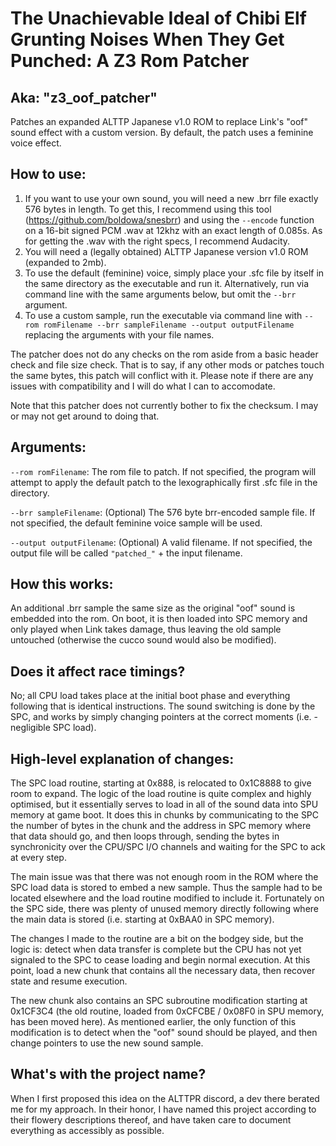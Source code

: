 # The Unachievable Ideal of Chibi Elf Grunting Noises When They Get Punched: A Z3 Rom Patcher
## Aka: "z3_oof_patcher"

Patches an expanded ALTTP Japanese v1.0 ROM to replace Link's "oof" sound effect with a custom version. By default, the patch uses a feminine voice effect.

## How to use:

1. If you want to use your own sound, you will need a new .brr file exactly 576 bytes in length. To get this, I recommend using this tool (https://github.com/boldowa/snesbrr) and using the `--encode` function on a 16-bit signed PCM .wav at 12khz with an exact length of 0.085s. As for getting the .wav with the right specs, I recommend Audacity.
2. You will need a (legally obtained) ALTTP Japanese version v1.0 ROM (expanded to 2mb).
3. To use the default (feminine) voice, simply place your .sfc file by itself in the same directory as the executable and run it. Alternatively, run via command line with the same arguments below, but omit the `--brr` argument.
4. To use a custom sample, run the executable via command line with `--rom romFilename --brr sampleFilename --output outputFilename` replacing the arguments with your file names.

The patcher does not do any checks on the rom aside from a basic header check and file size check. That is to say, if any other mods or patches touch the same bytes, this patch will conflict with it. Please note if there are any issues with compatibility and I will do what I can to accomodate.

Note that this patcher does not currently bother to fix the checksum. I may or may not get around to doing that.

## Arguments:

`--rom romFilename`: The rom file to patch. If not specified, the program will attempt to apply the default patch to the lexographically first .sfc file in the directory.

`--brr sampleFilename`: (Optional) The 576 byte brr-encoded sample file. If not specified, the default feminine voice sample will be used.

`--output outputFilename`: (Optional) A valid filename. If not specified, the output file will be called `"patched_"` + the input filename.

## How this works:

An additional .brr sample the same size as the original "oof" sound is embedded into the rom. On boot, it is then loaded into SPC memory and only played when Link takes damage, thus leaving the old sample untouched (otherwise the cucco sound would also be modified).

## Does it affect race timings?

No; all CPU load takes place at the initial boot phase and everything following that is identical instructions. The sound switching is done by the SPC, and works by simply changing pointers at the correct moments (i.e. - negligible SPC load).

## High-level explanation of changes:

The SPC load routine, starting at 0x888, is relocated to 0x1C8888 to give room to expand. The logic of the load routine is quite complex and highly optimised, but it essentially serves to load in all of the sound data into SPU memory at game boot. It does this in chunks by communicating to the SPC the number of bytes in the chunk and the address in SPC memory where that data should go, and then loops through, sending the bytes in synchronicity over the CPU/SPC I/O channels and waiting for the SPC to ack at every step.

The main issue was that there was not enough room in the ROM where the SPC load data is stored to embed a new sample. Thus the sample had to be located elsewhere and the load routine modified to include it. Fortunately on the SPC side, there was plenty of unused memory directly following where the main data is stored (i.e. starting at 0xBAA0 in SPC memory).

The changes I made to the routine are a bit on the bodgey side, but the logic is: detect when data transfer is complete but the CPU has not yet signaled to the SPC to cease loading and begin normal execution. At this point, load a new chunk that contains all the necessary data, then recover state and resume execution.

The new chunk also contains an SPC subroutine modification starting at 0x1CF3C4 (the old routine, loaded from 0xCFCBE / 0x08F0 in SPU memory, has been moved here). As mentioned earlier, the only function of this modification is to detect when the "oof" sound should be played, and then change pointers to use the new sound sample.

## What's with the project name?

When I first proposed this idea on the ALTTPR discord, a dev there berated me for my approach. In their honor, I have named this project according to their flowery descriptions thereof, and have taken care to document everything as accessibly as possible.

